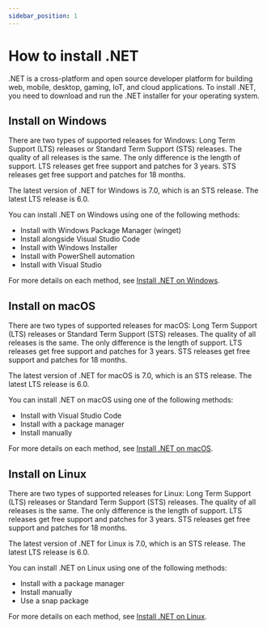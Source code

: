 ```yaml
---
sidebar_position: 1
---
```



# How to install .NET

.NET is a cross-platform and open source developer platform for building web, mobile, desktop, gaming, IoT, and cloud applications. To install .NET, you need to download and run the .NET installer for your operating system.

## Install on Windows

There are two types of supported releases for Windows: Long Term Support (LTS) releases or Standard Term Support (STS) releases. The quality of all releases is the same. The only difference is the length of support. LTS releases get free support and patches for 3 years. STS releases get free support and patches for 18 months.

The latest version of .NET for Windows is 7.0, which is an STS release. The latest LTS release is 6.0.

You can install .NET on Windows using one of the following methods:

- Install with Windows Package Manager (winget)
- Install alongside Visual Studio Code
- Install with Windows Installer
- Install with PowerShell automation
- Install with Visual Studio

For more details on each method, see [Install .NET on Windows](https://learn.microsoft.com/en-us/dotnet/core/install/windows).

## Install on macOS

There are two types of supported releases for macOS: Long Term Support (LTS) releases or Standard Term Support (STS) releases. The quality of all releases is the same. The only difference is the length of support. LTS releases get free support and patches for 3 years. STS releases get free support and patches for 18 months.

The latest version of .NET for macOS is 7.0, which is an STS release. The latest LTS release is 6.0.

You can install .NET on macOS using one of the following methods:

- Install with Visual Studio Code
- Install with a package manager
- Install manually

For more details on each method, see [Install .NET on macOS](https://learn.microsoft.com/en-us/dotnet/core/install/macos).

## Install on Linux

There are two types of supported releases for Linux: Long Term Support (LTS) releases or Standard Term Support (STS) releases. The quality of all releases is the same. The only difference is the length of support. LTS releases get free support and patches for 3 years. STS releases get free support and patches for 18 months.

The latest version of .NET for Linux is 7.0, which is an STS release. The latest LTS release is 6.0.

You can install .NET on Linux using one of the following methods:

- Install with a package manager
- Install manually
- Use a snap package

For more details on each method, see [Install .NET on Linux](https://learn.microsoft.com/en-us/dotnet/core/install/linux).
